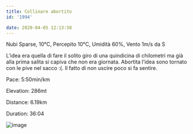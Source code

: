 ```yaml
---
title: Collinare abortito
id: '1994'

date: 2020-04-05 12:13:58
---
```


Nubi Sparse, 10°C, Percepito 10°C, Umidità 60%, Vento 1m/s da S

L’idea era quella di fare il solito giro di una quindicina di chilometri ma già alla prima salita si capiva che non era giornata. Abortita l’idea sono tornato con le pive nel sacco :(. Il fatto di non uscire poco si fa sentire.

Pace: 5:50min/km

Elevation: 286mt

Distance: 6.19km

Duration: 36:04

![image](/images/2021/08/20200405-activity-image_hu8e002e8161f4bc3c17c950e10a6d2647_176896_700x0_resize_q75_box.jpg)

<!-- ![image](/images/2021/08/20200405-activity-map_hu26ae81a69c825a532bd013212f9e0fc4_70784_700x0_resize_box_3.png) -->
